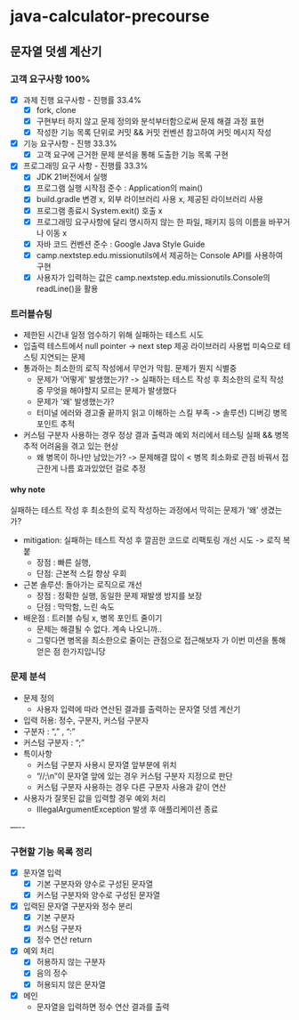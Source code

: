 # java-calculator-precourse

## 문자열 덧셈 계산기
### 고객 요구사항 100%
- [x] 과제 진행 요구사항 - 진행률 33.4%
  - [x] fork, clone
  - [x] 구현부터 하지 않고 문제 정의와 분석부터함으로써 문제 해결 과정 표현
  - [x] 작성한 기능 목록 단위로 커밋 && 커밋 컨벤션 참고하여 커밋 메시지 작성
- [x] 기능 요구사항 - 진행 33.3% 
  - [x] 고객 요구에 근거한 문제 분석을 통해 도출한 기능 목록 구현
- [x] 프로그래밍 요구 사항 - 진행률 33.3%
  - [x] JDK 21버전에서 실행
  - [x] 프로그램 실행 시작점 준수 : Application의 main()
  - [x] build.gradle 변경 x, 외부 라이브러리 사용 x, 제공된 라이브러리 사용
  - [x] 프로그램 종료시 System.exit() 호출 x
  - [x] 프로그래밍 요구사항에 달리 명시하지 않는 한 파일, 패키지 등의 이름을 바꾸거나 이동 x
  - [x] 자바 코드 컨벤션 준수 : Google Java Style Guide
  - [x] camp.nextstep.edu.missionutils에서 제공하는 Console API를 사용하여 구현
  - [x] 사용자가 입력하는 값은 camp.nextstep.edu.missionutils.Console의 readLine()을 활용

### 트러블슈팅
- 제한된 시간내 일정 엄수하기 위해 실패하는 테스트 시도
- 입출력 테스트에서 null pointer -> next step 제공 라이브러리 사용법 미숙으로 테스팅 지연되는 문제
- 통과하는 최소한의 로직 작성에서 무언가 막힘. 문제가 뭔지 식별중
  - 문제가 '어떻게' 발생했는가? -> 실패하는 테스트 작성 후 최소한의 로직 작성 중 무엇을 해야할지 모르는 문제가 발생했다
  - 문제가 '왜' 발생했는가?
  - 터미널 에러와 경고줄 끝까지 읽고 이해하는 스킬 부족 -> 솔루션) 디버깅 병목 포인트 추적
- 커스텀 구분자 사용하는 경우 정상 결과 출력과 예외 처리에서 테스팅 실패 && 병목 추적 어려움을 겪고 있는 현상
  - 왜 병목이 하나만 남았는가? -> 문제해결 많이 < 병목 최소화로 관점 바꿔서 접근한게 나름 효과있었던 걸로 추정
  

#### why note
실패하는 테스트 작성 후 최소한의 로직 작성하는 과정에서 막히는 문제가 ‘왜’ 생겼는가?
- mitigation: 실패하는 테스트 작성 후 깔끔한 코드로 리팩토링 개선 시도 -> 로직 복붙
  - 장점 : 빠른 실행,
  - 단점: 근본적 스킬 향상 우회
- 근본 솔루션: 돌아가는 로직으로 개선
  - 장점 : 정확한 실행, 동일한 문제 재발생 방지를 보장
  - 단점 : 막막함, 느린 속도
- 배운점 : 트러블 슈팅 x, 병목 포인트 줄이기
  - 문제는 해결될 수 없다. 계속 나오니까..
  - 그렇다면 병목을 최소한으로 줄이는 관점으로 접근해보자 가 이번 미션을 통해 얻은 점 한가지입니당

### 문제 분석
- 문제 정의
  - 사용자 입력에 따라 연산된 결과를 출력하는 문자열 덧셈 계산기
- 입력 허용: 정수, 구분자, 커스텀 구분자
- 구분자 : “,” , “:”
- 커스텀 구분자 : “;”
- 특이사항
  - 커스텀 구분자 사용시 문자열 앞부분에 위치
  - “//;\n”이 문자열 앞에 있는 경우 커스텀 구분자 지정으로 판단
  - 커스텀 구분자 사용하는 경우 다른 구분자 사용과 같이 연산
- 사용자가 잘못된 값을 입력할 경우 예외 처리
  - IllegalArgumentException 발생 후 애플리케이션 종료

—--


### 구현할 기능 목록 정리
- [x] 문자열 입력
    - [x] 기본 구분자와 양수로 구성된 문자열
    - [x] 커스텀 구분자와 양수로 구성된 문자열
- [x] 입력된 문자열 구분자와 정수 분리
  - [x] 기본 구분자
  - [x] 커스텀 구분자
  - [x] 정수 연산 return
- [x] 예외 처리
    - [x] 허용하지 않는 구분자
    - [x] 음의 정수
    - [x] 허용되지 않은 문자열
- [x] 메인
  - 문자열을 입력하면 정수 연산 결과를 출력
